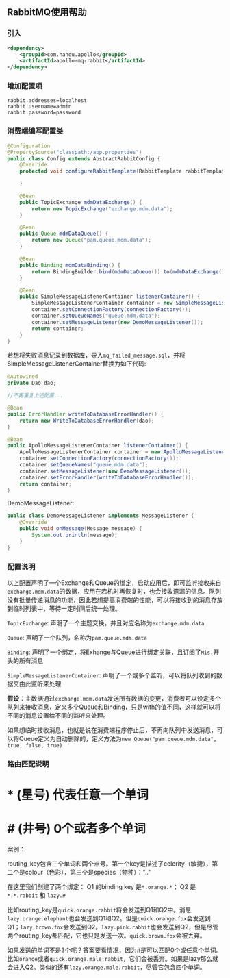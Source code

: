 ## RabbitMQ使用帮助

### 引入

```xml
<dependency>
    <groupId>com.handu.apollo</groupId>
    <artifactId>apollo-mq-rabbit</artifactId>
</dependency>
```

### 增加配置项

```
rabbit.addresses=localhost
rabbit.username=admin
rabbit.password=password
```

### 消费端编写配置类

```java
@Configuration
@PropertySource("classpath:/app.properties")
public class Config extends AbstractRabbitConfig {
    @Override
    protected void configureRabbitTemplate(RabbitTemplate rabbitTemplate) {

    }

    @Bean
    public TopicExchange mdmDataExchange() {
        return new TopicExchange("exchange.mdm.data");
    }

    @Bean
    public Queue mdmDataQueue() {
        return new Queue("pam.queue.mdm.data");
    }

    @Bean
    public Binding mdmDataBinding() {
        return BindingBuilder.bind(mdmDataQueue()).to(mdmDataExchange()).with("Mis.*");
    }

    @Bean
    public SimpleMessageListenerContainer listenerContainer() {
        SimpleMessageListenerContainer container = new SimpleMessageListenerContainer();
        container.setConnectionFactory(connectionFactory());
        container.setQueueNames("queue.mdm.data");
        container.setMessageListener(new DemoMessageListener());
        return container;
    }
}
```

若想将失败消息记录到数据库，导入`mq_failed_message.sql`，并将SimpleMessageListenerContainer替换为如下代码:

```java
@Autowired
private Dao dao;

//不再重复上述配置...

@Bean
public ErrorHandler writeToDatabaseErrorHandler() {
    return new WriteToDatabaseErrorHandler(dao);
}

@Bean
public ApolloMessageListenerContainer listenerContainer() {
    ApolloMessageListenerContainer container = new ApolloMessageListenerContainer();
    container.setConnectionFactory(connectionFactory());
    container.setQueueNames("queue.mdm.data");
    container.setMessageListener(new DemoMessageListener());
    container.setErrorHandler(writeToDatabaseErrorHandler());
    return container;
}
```

DemoMessageListener:

```java
public class DemoMessageListener implements MessageListener {
    @Override
    public void onMessage(Message message) {
        System.out.println(message);
    }
}
```

### 配置说明

以上配置声明了一个Exchange和Queue的绑定，启动应用后，即可监听接收来自`exchange.mdm.data`的数据，应用在宕机时再恢复时，也会接收遗漏的信息。队列没有批量传递消息的功能，因此若想提高消费端的性能，可以将接收到的消息存放到临时列表中，等待一定时间后统一处理。

`TopicExchange`: 声明了一个主题交换，并且对应名称为`exchange.mdm.data`

`Queue`: 声明了一个队列，名称为`pam.queue.mdm.data`

`Binding`: 声明了一个绑定，将Exhange与Queue进行绑定关联，且订阅了`Mis.`开头的所有消息

`SimpleMessageListenerContainer`: 声明了一个或多个监听，可以将队列收到的数据交由此监听来处理

**假设**：主数据通过`exchange.mdm.data`发送所有数据的变更，消费者可以设定多个队列来接收消息，定义多个Queue和Binding，只是with的值不同，这样就可以将不同的消息设置给不同的监听来处理。

如果想临时接收消息，也就是说在消费端程序停止后，不再向队列中发送消息，可以将Queue定义为自动删除的，定义方法为`new Queue("pam.queue.mdm.data", true, false, true)`

### 路由匹配说明

# * (星号) 代表任意一个单词
# # (井号) 0个或者多个单词

案例：

routing_key包含三个单词和两个点号。第一个key是描述了celerity（敏捷），第二个是colour（色彩），第三个是species（物种）："<celerity>.<colour>.<species>"

在这里我们创建了两个绑定： Q1 的binding key 是`*.orange.*`； Q2 是  `*.*.rabbit` 和 `lazy.#`

比如routing_key是`quick.orange.rabbit`将会发送到Q1和Q2中。消息`lazy.orange.elephant`也会发送到Q1和Q2。但是`quick.orange.fox`会发送到Q1；`lazy.brown.fox`会发送到Q2。`lazy.pink.rabbit`也会发送到Q2，但是尽管两个routing_key都匹配，它也只是发送一次。`quick.brown.fox`会被丢弃。

如果发送的单词不是3个呢？答案要看情况，因为#是可以匹配0个或任意个单词。比如`orange`或者`quick.orange.male.rabbit`，它们会被丢弃。如果是lazy那么就会进入Q2。类似的还有`lazy.orange.male.rabbit`，尽管它包含四个单词。